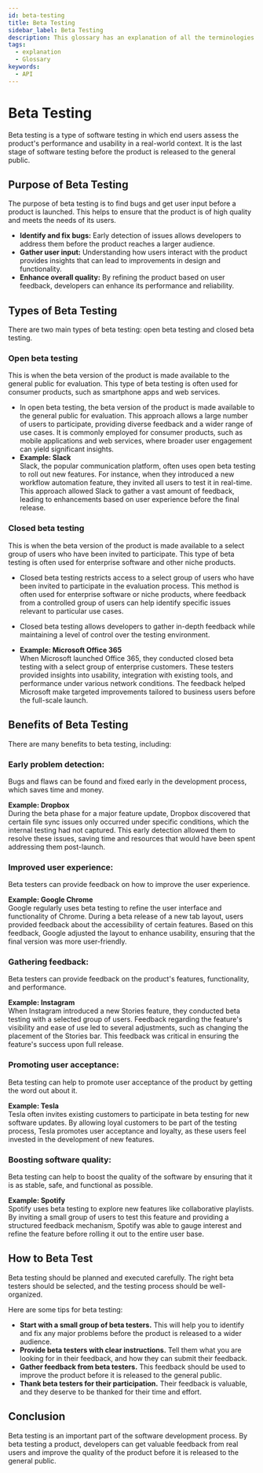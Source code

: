 ```yaml
---
id: beta-testing
title: Beta Testing
sidebar_label: Beta Testing
description: This glossary has an explanation of all the terminologies that beginners find difficult to understand at first glance.
tags:
  - explanation
  - Glossary
keywords:
  - API
---
```


# Beta Testing

Beta testing is a type of software testing in which end users assess the product's performance and usability in a real-world context. It is the last stage of software testing before the product is released to the general public.

## Purpose of Beta Testing

The purpose of beta testing is to find bugs and get user input before a product is launched. This helps to ensure that the product is of high quality and meets the needs of its users.

- **Identify and fix bugs:** Early detection of issues allows developers to address them before the product reaches a larger audience.
- **Gather user input:** Understanding how users interact with the product provides insights that can lead to improvements in design and functionality.
- **Enhance overall quality:** By refining the product based on user feedback, developers can enhance its performance and reliability.


## Types of Beta Testing

There are two main types of beta testing: open beta testing and closed beta testing.

### **Open beta testing** 

This is when the beta version of the product is made available to the general public for evaluation. This type of beta testing is often used for consumer products, such as smartphone apps and web services.
 -  In open beta testing, the beta version of the product is made available to the general public for evaluation. This approach allows a large number of users to participate, providing diverse feedback and a wider range of use cases. It is commonly employed for consumer products, such as mobile applications and web services, where broader user engagement can yield significant insights.
  - **Example: Slack**  
    Slack, the popular communication platform, often uses open beta testing to roll out new features. For instance, when they introduced a new workflow automation feature, they invited all users to test it in real-time. This approach allowed Slack to gather a vast amount of feedback, leading to enhancements based on user experience before the final release.


### **Closed beta testing** 

This is when the beta version of the product is made available to a select group of users who have been invited to participate. This type of beta testing is often used for enterprise software and other niche products.

  - Closed beta testing restricts access to a select group of users who have been invited to participate in the evaluation process. This method is often used for enterprise software or niche products, where feedback from a controlled group of users can help identify specific issues relevant to particular use cases. 
  
  - Closed beta testing allows developers to gather in-depth feedback while maintaining a level of control over the testing environment.
  - **Example: Microsoft Office 365**  
    When Microsoft launched Office 365, they conducted closed beta testing with a select group of enterprise customers. These testers provided insights into usability, integration with existing tools, and performance under various network conditions. The feedback helped Microsoft make targeted improvements tailored to business users before the full-scale launch.


## Benefits of Beta Testing
There are many benefits to beta testing, including:

### **Early problem detection:** 

Bugs and flaws can be found and fixed early in the development process, which saves time and money.

  **Example: Dropbox**  
    During the beta phase for a major feature update, Dropbox discovered that certain file sync issues only occurred under specific conditions, which the internal testing had not captured. This early detection allowed them to resolve these issues, saving time and resources that would have been spent addressing them post-launch.
 
### **Improved user experience:** 
Beta testers can provide feedback on how to improve the user experience.

  **Example: Google Chrome**  
    Google regularly uses beta testing to refine the user interface and functionality of Chrome. During a beta release of a new tab layout, users provided feedback about the accessibility of certain features. Based on this feedback, Google adjusted the layout to enhance usability, ensuring that the final version was more user-friendly.

### **Gathering feedback:** 
Beta testers can provide feedback on the product's features, functionality, and performance.

  **Example: Instagram**  
    When Instagram introduced a new Stories feature, they conducted beta testing with a selected group of users. Feedback regarding the feature's visibility and ease of use led to several adjustments, such as changing the placement of the Stories bar. This feedback was critical in ensuring the feature's success upon full release.

### **Promoting user acceptance:** 
Beta testing can help to promote user acceptance of the product by getting the word out about it.

  **Example: Tesla**  
    Tesla often invites existing customers to participate in beta testing for new software updates. By allowing loyal customers to be part of the testing process, Tesla promotes user acceptance and loyalty, as these users feel invested in the development of new features.

### **Boosting software quality:** 
Beta testing can help to boost the quality of the software by ensuring that it is as stable, safe, and functional as possible.

   **Example: Spotify**  
    Spotify uses beta testing to explore new features like collaborative playlists. By inviting a small group of users to test this feature and providing a structured feedback mechanism, Spotify was able to gauge interest and refine the feature before rolling it out to the entire user base.


## How to Beta Test

Beta testing should be planned and executed carefully. The right beta testers should be selected, and the testing process should be well-organized.

Here are some tips for beta testing:

- **Start with a small group of beta testers.** This will help you to identify and fix any major problems before the product is released to a wider audience.
- **Provide beta testers with clear instructions.** Tell them what you are looking for in their feedback, and how they can submit their feedback.
- **Gather feedback from beta testers.** This feedback should be used to improve the product before it is released to the general public.
- **Thank beta testers for their participation.** Their feedback is valuable, and they deserve to be thanked for their time and effort.

## Conclusion

Beta testing is an important part of the software development process. By beta testing a product, developers can get valuable feedback from real users and improve the quality of the product before it is released to the general public.
